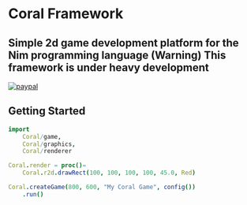 # Coral Framework

## Simple 2d game development platform for the Nim programming language (Warning) This framework is under heavy development

[![paypal](https://www.paypalobjects.com/en_US/i/btn/btn_donateCC_LG.gif)](https://www.paypal.com/cgi-bin/webscr?cmd=_s-xclick&hosted_button_id=H5PC5ZLB4GMPE)

## Getting Started

```nim
import
    Coral/game,
    Coral/graphics,
    Coral/renderer

Coral.render = proc()=
    Coral.r2d.drawRect(100, 100, 100, 100, 45.0, Red)

Coral.createGame(800, 600, "My Coral Game", config())
    .run()
```